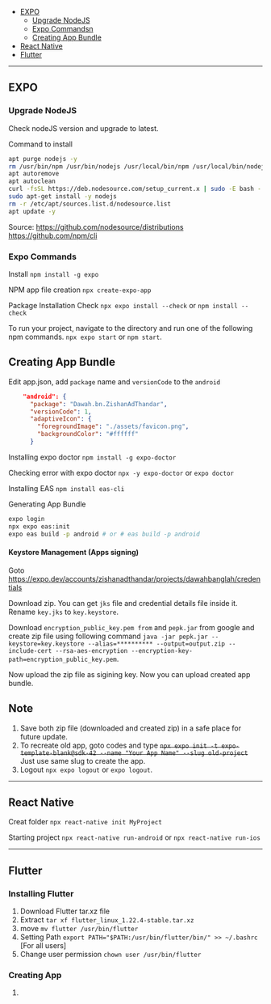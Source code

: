 - [EXPO](#expo)
  - [Upgrade NodeJS](#upgrade-nodejs)
  - [Expo Commandsn](#expo-commands)
  - [Creating App Bundle](#creating-app-bundle)
- [React Native](#react-native)
- [Flutter](#flutter)

***
## EXPO

### Upgrade NodeJS
Check nodeJS version and upgrade to latest. 

Command to install
```bash
apt purge nodejs -y
rm /usr/bin/npm /usr/bin/nodejs /usr/local/bin/npm /usr/local/bin/nodejs
apt autoremove
apt autoclean
curl -fsSL https://deb.nodesource.com/setup_current.x | sudo -E bash - &&\
sudo apt-get install -y nodejs
rm -r /etc/apt/sources.list.d/nodesource.list
apt update -y
```

Source: https://github.com/nodesource/distributions https://github.com/npm/cli

### Expo Commands

Install `npm install -g expo`

NPM app file creation `npx create-expo-app`

Package Installation Check `npx expo install --check` or `npm install --check`

To run your project, navigate to the directory and run one of the following npm commands. `npx expo start` or `npm start`.

## Creating App Bundle

Edit app.json, add `package` name and `versionCode` to the `android`  

```json
    "android": {
      "package": "Dawah.bn.ZishanAdThandar",
      "versionCode": 1,
      "adaptiveIcon": {
        "foregroundImage": "./assets/favicon.png",
        "backgroundColor": "#ffffff"
      }
```

Installing expo doctor `npm install -g expo-doctor`

Checking error with expo doctor `npx -y expo-doctor` or `expo doctor`

Installing EAS `npm install eas-cli`

Generating App Bundle
```bash
expo login
npx expo eas:init
expo eas build -p android # or # eas build -p android
```

#### Keystore Management (Apps signing)

Goto https://expo.dev/accounts/zishanadthandar/projects/dawahbanglah/credentials

Download zip. You can get `jks` file and credential details file inside it. Rename `key.jks` to `key.keystore`.


Download `encryption_public_key.pem from` and `pepk.jar` from google and create zip file using following command `java -jar pepk.jar --keystore=key.keystore --alias=********** --output=output.zip --include-cert --rsa-aes-encryption --encryption-key-path=encryption_public_key.pem`.

Now upload the zip file as sigining key. Now you can upload created app bundle.

## Note

1. Save both zip file (downloaded and created zip) in a safe place for future update.
2. To recreate old app, goto codes and type ~~`npx expo init -t expo-template-blank@sdk-42 --name "Your App Name" --slug old-project`~~ Just use same slug to create the app.
3. Logout `npx expo logout` or `expo logout`.

***

## React Native

Creat folder `npx react-native init MyProject`

Starting project `npx react-native run-android` or `npx react-native run-ios`

***

## Flutter

### Installing Flutter
1. Download Flutter tar.xz file
2. Extract `tar xf flutter_linux_1.22.4-stable.tar.xz`
3. move `mv flutter /usr/bin/flutter`
4. Setting Path `export PATH="$PATH:/usr/bin/flutter/bin/" >> ~/.bashrc` [For all users]
5. Change user permission `chown user /usr/bin/flutter`

### Creating App
1. 



